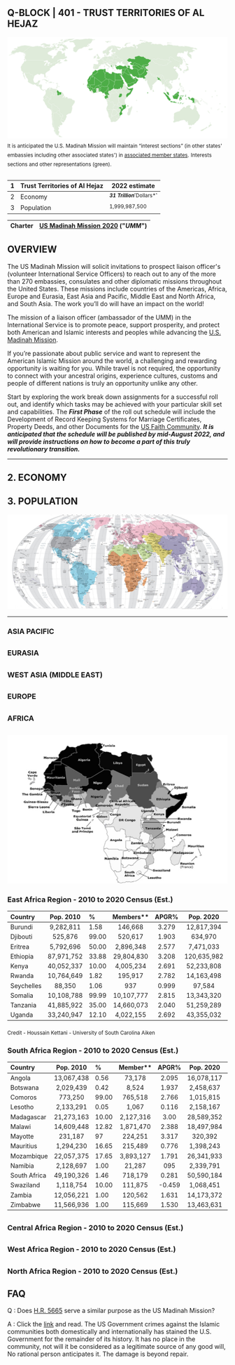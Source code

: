 ## Q-BLOCK | 401 - TRUST TERRITORIES OF AL HEJAZ

![Alt text](Images/289D50E5-5CEB-4636-9C8D-4C94F2BDA388.png)
<sub> It is anticipated the U.S. Madinah Mission will maintain “interest sections” (in other states' embassies including other associated states') in [associated member states](2020_HomeCharter5047.pdf).</sub> <sub> Interests sections and other representations (green). </sub>

##

| 1 | Trust Territories of Al Hejaz | 2022 estimate |
|---|---|---|
| 2 | Economy | <sup> ***31 Trillion***˹Dollars*˺ </sup> |
| 3 | Population | <sup> 1,999,987,500 </sup> |

| Charter | [US Madinah Mission 2020](https://github.com/Alghuti-Portfolio/QBlock_401/blob/b1ea5a0b9795e8bc39053fba83e722d9cab6c927/2020_HomeCharter5047.pdf) ("***UMM***") |       
|---|---|

##

## OVERVIEW 
The US Madinah Mission will solicit invitations to prospect liaison officer's (volunteer International Service Officers) to reach out to any of the more than 270 embassies, consulates and other diplomatic missions throughout the United States. These missions include countries of the Americas, Africa, Europe and Eurasia, East Asia and Pacific, Middle East and North Africa, and South Asia. The work you’ll do will have an impact on the world!

The mission of a liaison officer (ambassador of the UMM) in the International Service is to promote peace, support prosperity, and protect both American and Islamic interests and peoples while advancing the [U.S. Madinah Mission](https://drive.google.com/file/d/1V5uLrfEJb1OdnjQHw21S0uyz3bNvxpny/view?usp=drivesdk).

If you’re passionate about public service and want to represent the American Islamic Mission around the world, a challenging and rewarding opportunity is waiting for you. While travel is not required, the opportunity to connect with your ancestral origins, experience cultures, customs and people of different nations is truly an opportunity unlike any other.

Start by exploring the work break down assignments for a successful roll out, and identify which tasks may be achieved with your particular skill set and capabilities. The ***First Phase*** of the roll out schedule will include the Development of Record Keeping Systems for Marriage Certificates, Property Deeds, and other Documents for the [US Faith Community](Files/1080_CallList.csv). ***It is anticipated that the schedule will be published by mid-August 2022, and will provide instructions on how to become a part of this truly revolutionary transition.***

___
## 2. ECONOMY 


## 3. POPULATION 


![Alt text](Images/0B62813A-FAFE-449D-A884-D9EA4300B16C.jpeg)

---

### ASIA PACIFIC 
##
### EURASIA

##
### WEST ASIA (MIDDLE EAST)
##
### EUROPE

##
### AFRICA 
##

![Alt text](Images/2696C1C6-C91E-41F2-AE10-D29CD3542A5C.jpeg)

### East Africa Region - 2010 to 2020 Census (Est.)
|Country| Pop. 2010 | %  | Members**| APGR% | Pop. 2020 | Members**|
|:---|:---:|:--- |:---:|:---:|:---:|:---:|
| Burundi | 9,282,811  | 1.58  | 146,668 |3.279 | 12,817,394 | 202,515 |
| Djibouti  | 525,876 | 99.00 |  520,617 |  1.903 | 634,970  | 628,620 |
| Eritrea  | 5,792,696 | 50.00 |  2,896,348 |  2.577  | 7,471,033 | 3,735,517 |
| Ethiopia  | 87,971,752 | 33.88  |  29,804,830 |  3.208 | 120,635,982  | 40,871,471 |
| Kenya  | 40,052,337 | 10.00  |  4,005,234 |  2.691 | 52,233,808  | 5,223,381 |
| Rwanda | 10,764,649   |   1.82 |  195,917 | 2.782 |  14,163,498 |  257,776 |
| Seychelles  |  88,350 |  1.06 |   937 | 0.999   |   97,584 |  1,034 |
| Somalia  | 10,108,788  | 99.99  |   10,107,777 | 2.815    |  13,343,320 |  13,341,985 |
| Tanzania  |  41,885,922 | 35.00 |    14,660,073 |   2.040 |   51,259,289 |   17,940,751 |  
| Uganda  |  33,240,947 |  12.10 |   4,022,155 |   2.692 |   43,355,032 |  5,245,959 |
 

<sub> Credit - Houssain Kettani - University of South Carolina Aiken </sub>

### South Africa Region - 2010 to 2020 Census (Est.)
|Country| Pop. 2010 | %  | Member**  | APGR% | Pop. 2020  | Members** |
|:---|:---:|:--- |:---:|:---:|:---:|:---:|
| Angola | 13,067,438   |   0.56 |  73,178 | 2.095 |  16,078,117 |  90,037 |
| Botswana  |  2,029,439 |  0.42 |   8,524 | 1.937   |   2,458,637 |  10,326 |
| Comoros  | 773,250  |   99.00 | 765,518  | 2.766     | 1,015,815   | 1,005,656   |
| Lesotho  |   2,133,291 | 0.05  |     1,067 |    0.116 |    2,158,167 |    1,079 |  
| Madagascar  | 21,273,163  | 10.00  |  2,127,316 | 3.00  | 28,589,352  | 2,858,935   |
| Malawi  |   14,609,448 |    12.82 |    1,871,470 |2.388    |    18,497,984 | 2,369,592   |
| Mayotte  | 231,187   |97   | 224,251    |3.317    | 320,392    | 310,780   |
| Mauritius  |   1,294,230 | 16.65   | 215,489    |0.776    |    1,398,243 |   232,807 |
| Mozambique  |   22,057,375 |   17.65 | 3,893,127    |    1.791 | 26,341,933    |   4,649,351 |
| Namibia  |   2,128,697 |   1.00 | 21,287    | 095    |    2,339,791 |   23,398 |
| South Africa  | 49,190,326   |   1.46 |    718,179 |    0.281 |    50,590,184 |   738,617 |
| Swaziland  |   1,118,754 |   10.00 |    111,875 |    -0.459 |    1,068,451 |   106,845 |
| Zambia |   12,056,221  |   1.00 |  120,562 | 1.631    |    14,173,372 |   141,734 |
| Zimbabwe  | 11,566,936   | 1.00   | 115,669    | 1.530    | 13,463,631    | 134,636   |

##
### Central Africa Region - 2010 to 2020 Census (Est.)



##

### West Africa Region - 2010 to 2020 Census (Est.)
##

### North Africa Region - 2010 to 2020 Census (Est.)

## FAQ 

Q : Does [H.R. 5665](https://www.congress.gov/117/bills/hr5665/BILLS-117hr5665rfs.pdf) serve a similar purpose as the US Madinah Mission?

A : Click the [link](https://drive.google.com/file/d/1O2XvDtAFoumZ_opt9QvsUlZWOj7TgQnR/view?usp=drivesdk) and read. The US Government crimes against the Islamic communities both domestically and internationally has stained the U.S. Government for the remainder of its history. It has no place in the community, not will it be considered as a legitimate source of any good will, No rational person anticipates it. The damage is beyond repair.
